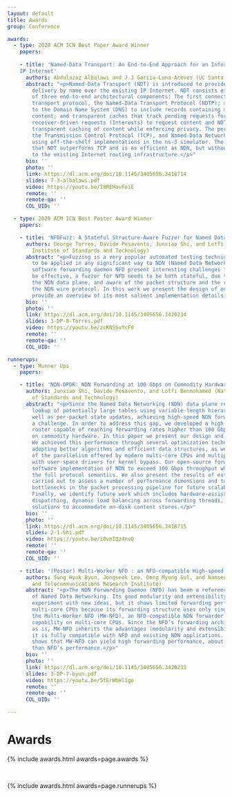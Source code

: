 ```yaml
---
layout: default
title: Awards
group: Conference

awards:
  - type: 2020 ACM ICN Best Paper Award Winner
    papers:
    
    - title: 'Named-Data Transport: An End-to-End Approach for an Information-Centric
    IP Internet'
      authors: Abdulazaz Albalawi and J.J Garcia-Luna-Aceves (UC Santa Cruz)
      abstract: "<p>Named-Data Transport (NDT) is introduced to provide efficient content
        delivery by name over the existing IP Internet. NDT consists of the integration
        of three end-to-end architectural components: The first connection-free reliable
        transport protocol, the Named-Data Transport Protocol (NDTP); minor extensions
        to the Domain Name System (DNS) to include records containing manifests describing
        content; and transparent caches that track pending requests for content. NDT uses
        receiver-driven requests (Interests) to request content and NDT proxies that provide
        transparent caching of content while enforcing privacy. The performance of NDT,
        the Transmission Control Protocol (TCP), and Named-Data Networking (NDN) is compared
        using off-the-shelf implementations in the ns-3 simulator. The results demonstrate
        that NDT outperforms TCP and is as efficient as NDN, but without making any changes
        to the existing Internet routing infrastructure.</p>"
      bio: ''
      photo: ''
      link: https://dl.acm.org/doi/10.1145/3405656.3418714
      slides: 7-3-albalawi.pdf
      video: https://youtu.be/I8REHovFoiE
      remote: ''
      remote-qa: ''
      COL_UID: ''

  - type: 2020 ACM ICN Best Poster Award Winner
    papers:

    - title: 'NFDFuzz: A Stateful Structure-Aware Fuzzer for Named Data Networking'
      authors: George Torres, Davide Pesavento, Junxiao Shi, and Lotfi Benmohamed (National
        Institute of Standards and Technology)
      abstract: "<p>Fuzzing is a very popular automated testing technique that has yet
        to be applied in any significant way to NDN (Named Data Networking). NDN and its
        software forwarding daemon NFD present interesting challenges for fuzzing. To
        be effective, a fuzzer for NFD needs to be both stateful, due to the nature of
        the NDN data plane, and aware of the packet structure and the rules governing
        the NDN wire protocol. In this work we present the design of our NFD fuzzer and
        provide an overview of its most salient implementation details.</p>"
      bio: ''
      photo: ''
      link: https://dl.acm.org/doi/10.1145/3405656.3420234
      slides: 3-DP-8-Torres.pdf
      video: https://youtu.be/zcKNSSvYcF0
      remote: ''
      remote-qa: ''
      COL_UID: ''

runnerups:
  - type: Runner Ups
    papers:

    - title: 'NDN-DPDK: NDN Forwarding at 100 Gbps on Commodity Hardware'
      authors: Junxiao Shi, Davide Pesavento, and Lotfi Benmohamed (National Institute
        of Standards and Technology)
      abstract: "<p>Since the Named Data Networking (NDN) data plane requires name-based
        lookup of potentially large tables using variable-length hierarchical names as
        well as per-packet state updates, achieving high-speed NDN forwarding remains
        a challenge. In order to address this gap, we developed a high-performance NDN
        router capable of reaching forwarding rates higher than 100 Gbps while running
        on commodity hardware. In this paper we present our design and discuss its tradeoffs.
        We achieved this performance through several optimization techniques that include
        adopting better algorithms and efficient data structures, as well as making use
        of the parallelism offered by modern multi-core CPUs and multiple hardware queues
        with user-space drivers for kernel bypass. Our open-source forwarder is the first
        software implementation of NDN to exceed 100 Gbps throughput while supporting
        the full protocol semantics. We also present the results of extensive benchmarking
        carried out to assess a number of performance dimensions and to diagnose the current
        bottlenecks in the packet processing pipeline for future scalability enhancements.
        Finally, we identify future work which includes hardware-assisted ingress traffic
        dispatching, dynamic load balancing across forwarding threads, and novel caching
        solutions to accommodate on-disk content stores.</p>"
      bio: ''
      photo: ''
      link: https://dl.acm.org/doi/10.1145/3405656.3418715
      slides: 2-1-Shi.pdf
      video: https://youtu.be/iOvmIQz4nvQ
      remote: ''
      remote-qa: ''
      COL_UID: ''

    - title: '(Poster) Multi-Worker NFD : an NFD-compatible High-speed NDN Forwarder'
      authors: Sung Hyuk Byun, Jongseok Lee, Dong Myung Sul, and Namseok Ko (Electronics
        and Telecommunications Research Institute)
      abstract: "<p>The NDN Forwarding Daemon (NFD) has been a reference forwarder implementation
        of Named Data Networking. Its good modularity and extensibility make it easy to
        experiment with new ideas, but it shows limited forwarding performance even with
        multi-core CPUs because its forwarding structure uses only single core. We present
        the Multi-Worker NFD (MW-NFD), an NFD-compatible NDN forwarder with parallel forwarding
        capability on multi-core CPUs. Since the NFD’s forwarding architecture is maintained
        as is, MW-NFD inherits the advantages (modularity and extensibility) of NFD, and
        it is fully compatible with NFD and existing NDN applications. In this demo, we
        shows that MW-NFD can yield high forwarding performance, about 13 times higher
        than NFD’s performance.</p>"
      bio: ''
      photo: ''
      link: https://dl.acm.org/doi/10.1145/3405656.3420233
      slides: 3-DP-7-byun.pdf
      video: https://youtu.be/5tErWbHl1go
      remote: ''
      remote-qa: ''
      COL_UID: ''

---
```


# Awards

{% include awards.html awards=page.awards %}

<br/>

{% include awards.html awards=page.runnerups %}
